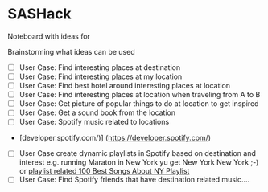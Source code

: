 # SASHack
Noteboard with ideas for 

Brainstorming what ideas can be used

- [ ] User Case: Find interesting places at destination
- [ ] User Case: Find interesting places at my location
- [ ] User Case: Find best hotel around interesting places at location
- [ ] User Case: Find interesting places at location when traveling from A to B
- [ ] User Case: Get picture of popular things to do at location to get inspired
- [ ] User Case: Get a sound book from the location
- [ ] User Case: Spotify music related to locations
- [developer.spotify.com/)] (https://developer.spotify.com/)
- [ ] User Case create dynamic playlists in Spotify based on destination and interest e.g. running Maraton in New York yu get New York New York ;-) or [playlist related 100 Best Songs About NY Playlist](https://open.spotify.com/playlist/2HcotrasaNiSXC0KGqEqxx)  
- [ ] User Case: Find Spotify friends that have destination related music....
